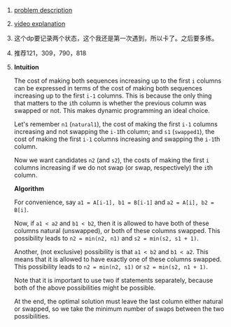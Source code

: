 1. [problem description](https://leetcode.com/problems/minimum-swaps-to-make-sequences-increasing/description/)

2. [video explanation](https://www.youtube.com/watch?v=__yxFFRQAl8)

3. 这个dp要记录两个状态，这个我还是第一次遇到，所以卡了。之后要多练。

4. 推荐121，309，790，818

5. **Intuition**

   The cost of making both sequences increasing up to the first `i` columns can be expressed in terms of the cost of making both sequences increasing up to the first `i-1` columns. This is because the only thing that matters to the `i`th column is whether the previous column was swapped or not. This makes dynamic programming an ideal choice.

   Let's remember `n1` (`natural1`), the cost of making the first `i-1` columns increasing and not swapping the `i-1`th column; and `s1` (`swapped1`), the cost of making the first `i-1` columns increasing and swapping the `i-1`th column.

   Now we want candidates `n2` (and `s2`), the costs of making the first `i` columns increasing if we do not swap (or swap, respectively) the `i`th column.

   **Algorithm**

   For convenience, say `a1 = A[i-1], b1 = B[i-1]` and `a2 = A[i], b2 = B[i]`.

   Now, if `a1 < a2` and `b1 < b2`, then it is allowed to have both of these columns natural (unswapped), or both of these columns swapped. This possibility leads to `n2 = min(n2, n1)` and `s2 = min(s2, s1 + 1)`.

   Another, (not exclusive) possibility is that `a1 < b2` and `b1 < a2`. This means that it is allowed to have exactly one of these columns swapped. This possibility leads to `n2 = min(n2, s1)` or `s2 = min(s2, n1 + 1)`.

   Note that it is important to use two if statements separately, because both of the above possibilities might be possible.

   At the end, the optimal solution must leave the last column either natural or swapped, so we take the minimum number of swaps between the two possibilities.



